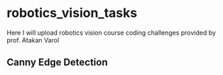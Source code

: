 # robotics_vision_tasks
Here I will upload robotics vision course coding challenges provided by prof. Atakan Varol
## Canny Edge Detection 
